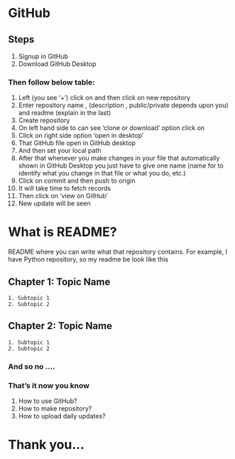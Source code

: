 
# GitHub

## Steps 
1. Signup in GitHub
2. Download GitHub Desktop
### Then follow below table:

1. Left (you see ‘+’) click on and then click on new repository
2. Enter repository name , (description , public/private depends upon you) and readme (explain in the last)
3. Create repository
4. On left hand side to can see ‘clone or download’ option click on 
5. Click on right side  option ‘open in desktop’
6. That GitHub file open in GitHub desktop 
7. And then set your local path 
8. After that whenever you make changes in your file that automatically shown in GitHub Desktop you just have to give one name (name for to identify what you change in that file or what you do, etc.)
9. Click on commit and then push to origin
10. It will take time to fetch records
11. Then click on ‘view on GitHub’
12. New update will be seen


# What is README?
README where you can write what that repository contains.
For example, I have Python repository, so my readme be look like this

## Chapter 1: Topic Name
 	1. Subtopic 1
	2. Subtopic 2
## Chapter 2: Topic Name
	1. Subtopic 1
	2. Subtopic 2

### And so no ….
### That’s it now you know 
1.	How to use GitHub?
2.	How to make repository?
3.	How to upload daily updates?



# Thank you...



